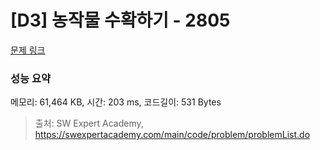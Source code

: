 # [D3] 농작물 수확하기 - 2805 

[문제 링크](https://swexpertacademy.com/main/code/problem/problemDetail.do?contestProbId=AV7GLXqKAWYDFAXB) 

### 성능 요약

메모리: 61,464 KB, 시간: 203 ms, 코드길이: 531 Bytes



> 출처: SW Expert Academy, https://swexpertacademy.com/main/code/problem/problemList.do